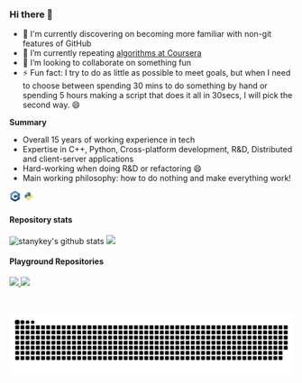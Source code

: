 ### Hi there 👋

- 🔭 I'm currently discovering on becoming more familiar with non-git features of GitHub
- 🌱 I’m currently repeating [algorithms at Coursera](https://www.coursera.org/learn/algorithms-part1)
- 👯 I’m looking to collaborate on something fun 
- ⚡  Fun fact: I try to do as little as possible to meet goals, but when I need to choose between spending 30 mins to do something by hand or spending 5 hours making a script that does it all in 30secs, I will pick the second way. 😄

**Summary**
- Overall 15 years of working experience in tech
- Expertise in C++, Python, Cross-platform development, R&D, Distributed and client-server applications
- Hard-working when doing R&D or refactoring 😄
- Main working philosophy: how to do nothing and make everything work!

<code><img height="20" src="https://raw.githubusercontent.com/github/explore/80688e429a7d4ef2fca1e82350fe8e3517d3494d/topics/cpp/cpp.png"></code>
<code><img height="20" src="https://raw.githubusercontent.com/github/explore/80688e429a7d4ef2fca1e82350fe8e3517d3494d/topics/python/python.png"></code>

#### Repository stats
<div>
  <img height="135px" src="https://github-readme-stats.vercel.app/api?username=stanykey&theme=buefy&show_icons=true&hide_title=true&hide_rank=true&include_all_commits=true&count_private=true&line_height=21" alt="stanykey's github stats" />
  <img height="135px" src="https://github-readme-stats.vercel.app/api/top-langs/?username=stanykey&theme=buefy&show_icons=true&hide_title=true&layout=compact&line_height=21" />
</div>

#### Playground Repositories
<div>
  <a href="https://github.com/stanykey/wheels">
    <img src="https://github-readme-stats.vercel.app/api/pin/?username=stanykey&repo=wheels&theme=buefy" />
  </a>
  <a href="https://github.com/stanykey/shell-tools">
    <img src="https://github-readme-stats.vercel.app/api/pin/?username=stanykey&repo=shell-tools&theme=buefy" />
  </a>
<div>

<br />
<br />

![Snake animation](https://github.com/stanykey/stanykey/blob/output/github-contribution-grid-snake.svg)

